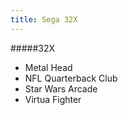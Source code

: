 ```yaml
---
title: Sega 32X
---
```


#####32X

- Metal Head
- NFL Quarterback Club
- Star Wars Arcade
- Virtua Fighter
